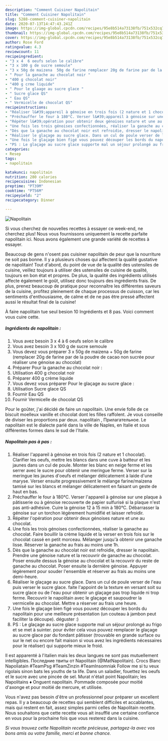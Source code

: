 ```yaml
---
description: "Comment Cuisiner Napolitain"
title: "Comment Cuisiner Napolitain"
slug: 5288-comment-cuisiner-napolitain
date: 2020-07-13T14:47:43.241Z
image: https://img-global.cpcdn.com/recipes/95e8b514a73138fb/751x532cq70/napolitain-photo-principale-de-la-recette.jpg
thumbnail: https://img-global.cpcdn.com/recipes/95e8b514a73138fb/751x532cq70/napolitain-photo-principale-de-la-recette.jpg
cover: https://img-global.cpcdn.com/recipes/95e8b514a73138fb/751x532cq70/napolitain-photo-principale-de-la-recette.jpg
author: Rose Ford
ratingvalue: 4.3
reviewcount: 11
recipeingredient:
- "3 x 4  6 oeufs selon le calibre"
- "3 x 100 g de sucre semoule"
- "3 x 50g de maizena  50g de farine remplacer 20g de farine par de la poudre de cacao non sucre pour raliser une gnoise au chocolat"
- " Pour la ganache au chocolat noir "
- "400 g chocolat noir"
- "400 g crme liquide"
- " Pour le glaage au sucre glace "
- " Sucre glace QS"
- " Eau QS"
- " Vermicelle de chocolat QS"
recipeinstructions:
- "Réaliser l&#39;appareil à génoise en trois fois (2 nature et 1 chocolat). Clarifier les oeufs, mettre les blancs dans une cuve à batteur et les jaunes dans un cul de poule. Monter les blanc en neige ferme et les serrer avec le sucre pour obtenir une meringue ferme. Verser sur la meringue les jaunes d&#39;oeufs et mélanger délicatement à laide d&#39;une maryse. Verser ensuite progressivement le mélange farine/maizena tamisé sur les blancs et mélanger délicatement en faisant un geste de haut en bas."
- "Préchauffer le four à 180°C. Verser l&#39;appareil à génoise sur une plaque à pâtisserie ou à génoise recouverte de papier sulfurisé si la plaque n&#39;est pas anti-adhésive. Cuire la génoise 12 à 15 min à 180°C. Débarrasser la génoise sur un torchon légèrement humidifié et laisser refroidir."
- "Répéter l&#39;opération pour obtenir deux génoises nature et une au chocolat."
- "Une fois les trois génoises confectionnées, réaliser la ganache au chocolat. Faire bouillir la crème liquide et la verser en trois fois sur le chocolat cassé en petit morceau. Mélanger jusqu&#39;à obtenir une ganache lisse. Réserver la ganache au frais au moins une 1h."
- "Dès que la ganache au chocolat noir est refroidie, dresser le napolitain. Prendre une génoise nature et la recouvrir de ganache au chocolat. Poser ensuite dessus la génoise au chocolat et la recouvrir du reste de ganache au chocolat. Poser ensuite la dernière génoise. Appuyer légèrement pour souder l&#39;ensemble et réserver au frais au moins une demi-heure."
- "Réaliser le glaçage au sucre glace. Dans un cul de poule verser de l&#39;eau puis verser le sucre glace. faite l&#39;appoint de la texture en versant soit su sucre glace ou de l&#39;eau pour obtenir un glaçage pas trop liquide ni trop ferme. Recouvrir le napolitain avec le glaçage et saupoudrer la vermicelle au chocolat. Mettre a réserver au frais une heure."
- "Une fois le glaçage bien figé vous pouvez découper les bords du napolitain pour une meilleure présentation (un couteau à jambon peut faciliter la découpe). déguster :)"
- "PS : Le glaçage au sucre glace supporte mal un séjour prolongé au frigo et se met à suinter. pour éviter cela vous pouvez remplacer le glaçage au sucre glace par du fondant pâtisser (trouvable en grande surface ou sur le net ou encore fait maison si vous avez les ingrédients nécessaires pour le réaliser) qui supporte mieux le froid."
categories:
- Resep
tags:
- napolitain

katakunci: napolitain 
nutrition: 280 calories
recipecuisine: Indonesian
preptime: "PT39M"
cooktime: "PT56M"
recipeyield: "2"
recipecategory: Dinner

---
```



![Napolitain](https://img-global.cpcdn.com/recipes/95e8b514a73138fb/751x532cq70/napolitain-photo-principale-de-la-recette.jpg)

Si vous cherchez de nouvelles recettes à essayer ce week-end, ne cherchez plus! Nous vous fournissons uniquement la recette parfaite napolitain ici. Nous avons également une grande variété de recettes à essayer.

Beaucoup de gens n'osent pas cuisiner napolitain de peur que la nourriture ne soit pas bonne. Il y a plusieurs choses qui affectent la qualité gustative de napolitain! Tout d'abord, du point de vue de la qualité des ustensiles de cuisine, veillez toujours à utiliser des ustensiles de cuisine de qualité, toujours en bon état et propres. De plus, la qualité des ingrédients utilisés affecte également le goût, utilisez donc toujours des ingrédients frais. De plus, prenez beaucoup de pratique pour reconnaître les différentes saveurs de la cuisine, profitez pleinement de chaque processus de cuisson, car les sentiments d'enthousiasme, de calme et de ne pas être pressé affectent aussi le résultat final de la cuisine!

<!--inarticleads1-->

À faire napolitain tue seul besion 10 Ingrédients et 8 pas. Voici comment vous cuire cette.

##### Ingrédients de napolitain :

1. Vous avez besoin 3 x 4 à 6 oeufs selon le calibre
1. Vous avez besoin 3 x 100 g de sucre semoule
1. Vous devez vous préparer 3 x 50g de maizena + 50g de farine (remplacer 20g de farine par de la poudre de cacao non sucrée pour réaliser une génoise au chocolat)
1. Préparer  Pour la ganache au chocolat noir :
1. Utilisation 400 g chocolat noir
1. Préparer 400 g crème liquide
1. Vous devez vous préparer  Pour le glaçage au sucre glace :
1. Utilisation  Sucre glace QS
1. Fournir  Eau QS
1. Fournir  Vermicelle de chocolat QS


Pour le goûter, j&#39;ai décidé de faire un napolitain. Une envie folle de ce biscuit moelleux vanille et chocolat dont les filles raffolent. Je vous conseille de diviser les proportions par deux. napolitain , Прилагательное. Le napolitain est le dialecte parlé dans la ville de Naples, en Italie et sous différentes formes dans le sud de l&#39;Italie. 

<!--inarticleads2-->

##### Napolitain pas à pas :

1. Réaliser l&#39;appareil à génoise en trois fois (2 nature et 1 chocolat). Clarifier les oeufs, mettre les blancs dans une cuve à batteur et les jaunes dans un cul de poule. Monter les blanc en neige ferme et les serrer avec le sucre pour obtenir une meringue ferme. Verser sur la meringue les jaunes d&#39;oeufs et mélanger délicatement à laide d&#39;une maryse. Verser ensuite progressivement le mélange farine/maizena tamisé sur les blancs et mélanger délicatement en faisant un geste de haut en bas.
1. Préchauffer le four à 180°C. Verser l&#39;appareil à génoise sur une plaque à pâtisserie ou à génoise recouverte de papier sulfurisé si la plaque n&#39;est pas anti-adhésive. Cuire la génoise 12 à 15 min à 180°C. Débarrasser la génoise sur un torchon légèrement humidifié et laisser refroidir.
1. Répéter l&#39;opération pour obtenir deux génoises nature et une au chocolat.
1. Une fois les trois génoises confectionnées, réaliser la ganache au chocolat. Faire bouillir la crème liquide et la verser en trois fois sur le chocolat cassé en petit morceau. Mélanger jusqu&#39;à obtenir une ganache lisse. Réserver la ganache au frais au moins une 1h.
1. Dès que la ganache au chocolat noir est refroidie, dresser le napolitain. Prendre une génoise nature et la recouvrir de ganache au chocolat. Poser ensuite dessus la génoise au chocolat et la recouvrir du reste de ganache au chocolat. Poser ensuite la dernière génoise. Appuyer légèrement pour souder l&#39;ensemble et réserver au frais au moins une demi-heure.
1. Réaliser le glaçage au sucre glace. Dans un cul de poule verser de l&#39;eau puis verser le sucre glace. faite l&#39;appoint de la texture en versant soit su sucre glace ou de l&#39;eau pour obtenir un glaçage pas trop liquide ni trop ferme. Recouvrir le napolitain avec le glaçage et saupoudrer la vermicelle au chocolat. Mettre a réserver au frais une heure.
1. Une fois le glaçage bien figé vous pouvez découper les bords du napolitain pour une meilleure présentation (un couteau à jambon peut faciliter la découpe). déguster :)
1. PS : Le glaçage au sucre glace supporte mal un séjour prolongé au frigo et se met à suinter. pour éviter cela vous pouvez remplacer le glaçage au sucre glace par du fondant pâtisser (trouvable en grande surface ou sur le net ou encore fait maison si vous avez les ingrédients nécessaires pour le réaliser) qui supporte mieux le froid.


Il est apparenté à l&#39;italien mais les deux langues ne sont pas mutuellement intelligibles. Последние твиты от Napolitain (@MatNapolitain). Crocs Blanc Napoliatain #TeamPsg #TeamZinzin #TeamInsomniak Follow me si tu veux rigolais sinon bats les youths de ta life. Dans un saladier, fouettez les oeufs et le sucre avec une pincée de sel. Murat n&#39;était point Napolitain; les Napolitains ♦ Onguent napolitain. Pommade composée pour moitié d&#39;axonge et pour moitié de mercure, et utilisée. 

<!--inarticleads1-->

<p>
Vous n'avez pas besoin d'être un professionnel pour préparer un excellent repas. Il y a beaucoup de recettes qui semblent difficiles et accablantes, mais qui restent en fait, assez simples parmi celles de Napolitain recette. Nous souhaitons que cette recette vous ait insufflé une certaine confiance en vous pour la prochaine fois que vous resterez dans la cuisine.
</p>

<p>
<i>Si vous trouvez cette Napolitain recette précieuse, partagez-la avec vos bons amis ou votre famille, merci et bonne chance.</i>
</p>
